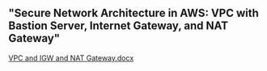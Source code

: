 "Secure Network Architecture in AWS: VPC with Bastion Server, Internet Gateway, and NAT Gateway"
----------------------------------------------------------------------------------------------


[VPC and IGW and NAT Gateway.docx](https://github.com/harshaprasad21/firstgit/files/12378899/VPC.and.IGW.and.NAT.Gateway.docx)
